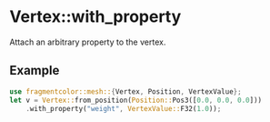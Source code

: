 # Vertex::with_property

Attach an arbitrary property to the vertex.

## Example

```rust
use fragmentcolor::mesh::{Vertex, Position, VertexValue};
let v = Vertex::from_position(Position::Pos3([0.0, 0.0, 0.0]))
    .with_property("weight", VertexValue::F32(1.0));
```